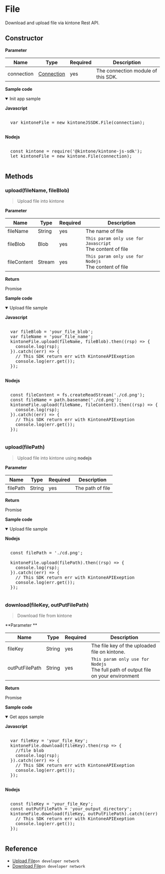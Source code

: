 # File

Download and upload file via kintone Rest API.

## Constructor

**Parameter**

| Name| Type| Required| Description |
| --- | --- | --- | --- |
| connection | [Connection](../connection) | yes | The connection module of this SDK.

**Sample code**

<details class="tab-container" open>
<Summary>Init app sample</Summary>

<strong class="tab-name">Javascript</strong>

<pre class="inline-code">

  var kintoneFile = new kintoneJSSDK.File(connection);

</pre>

<strong class="tab-name">Nodejs</strong>

<pre class="inline-code">

  const kintone = require('@kintone/kintone-js-sdk');
  let kintoneFile = new kintone.File(connection);

</pre>

</details>

## Methods

### upload(fileName, fileBlob)

> Upload file into kintone

**Parameter**

| Name| Type| Required| Description |
| --- | --- | --- | --- |
| fileName | String | yes | The name of file
| fileBlob | Blob | yes | `This param only use for Javascript` <br> The content of file
| fileContent | Stream | yes | `This param only use for Nodejs` <br> The content of file

**Return**

Promise

**Sample code**

<details class="tab-container" open>
<Summary>Upload file sample</Summary>

<strong class="tab-name">Javascript</strong>

<pre class="inline-code">

  var fileBlob = 'your_file_blob';
  var fileName = 'your_file_name';
  kintoneFile.upload(fileName, fileBlob).then((rsp) => {
    console.log(rsp);
  }).catch((err) => {
    // This SDK return err with KintoneAPIExeption
    console.log(err.get());
  });

</pre>

<strong class="tab-name">Nodejs</strong>

<pre class="inline-code">

  const fileContent = fs.createReadStream('./cd.png');
  const fileName = path.basename('./cd.png');
  kintoneFile.upload(fileName, fileContent).then((rsp) => {
    console.log(rsp);
  }).catch((err) => {
    // This SDK return err with KintoneAPIExeption
    console.log(err.get());
  });

</pre>

</details>

### upload(filePath)

> Upload file into kintone using <b>nodejs</b>

**Parameter**

| Name| Type| Required| Description |
| --- | --- | --- | --- |
| filePath | String | yes | The path of file

**Return**

Promise

**Sample code**

<details class="tab-container" open>
<Summary>Upload file sample</Summary>

<strong class="tab-name">Nodejs</strong>

<pre class="inline-code">

  const filePath = './cd.png';
  
  kintoneFile.upload(filePath).then((rsp) => {
    console.log(rsp);
  }).catch((err) => {
    // This SDK return err with KintoneAPIExeption
    console.log(err.get());
  });

</pre>

</details>

### download(fileKey, outPutFilePath)

> Download file from kintone

**Parameter **

| Name| Type| Required| Description |
| --- | --- | --- | --- |
| fileKey | String | yes | The file key of the uploaded file on kintone.
| outPutFilePath | String | yes | `This param only use for Nodejs` <br> The full path of output file on your environment

**Return**

Promise

**Sample code**

<details class="tab-container" open>
<Summary>Get apps sample</Summary>

<strong class="tab-name">Javascript</strong>

<pre class="inline-code">

  var fileKey = 'your_file_Key';
  kintoneFile.download(fileKey).then(rsp => {
    //file blob
    console.log(rsp);
  }).catch((err) => {
    // This SDK return err with KintoneAPIExeption
    console.log(err.get());
  });

</pre>

<strong class="tab-name">Nodejs</strong>

<pre class="inline-code">

  const fileKey = 'your_file_Key';
  const outPutFilePath = 'your_output_directory';
  kintoneFile.download(fileKey, outPutFilePath).catch((err) => {
    // This SDK return err with KintoneAPIExeption
    console.log(err.get());
  });
  
</pre>

</details>

## Reference

- [Upload File](https://developer.kintone.io/hc/en-us/articles/212494448-Upload-File)`on developer network`
- [Download File](https://developer.kintone.io/hc/en-us/articles/212494468-Download-File)`on developer network`